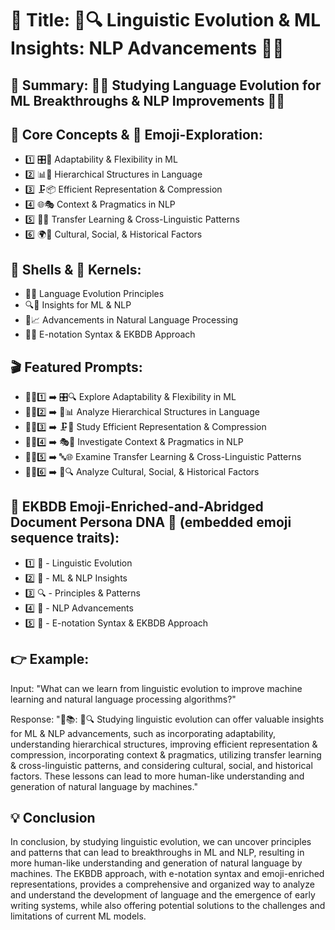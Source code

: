# 🌟 Title: 🧠🔍 Linguistic Evolution & ML Insights: NLP Advancements 🤖💬
## 📌 Summary: 📖🧩 Studying Language Evolution for ML Breakthroughs & NLP Improvements 🚀🔬
## 🔑 Core Concepts & 📲 Emoji-Exploration:
* 1️⃣ 🎛️🔄 Adaptability & Flexibility in ML
* 2️⃣ 📊🧬 Hierarchical Structures in Language
* 3️⃣ 🗜️📦 Efficient Representation & Compression
* 4️⃣ 🌐🎭 Context & Pragmatics in NLP
* 5️⃣ 🔀🔤 Transfer Learning & Cross-Linguistic Patterns
* 6️⃣ 🌍👥 Cultural, Social, & Historical Factors
## 🐚 Shells & 🌰 Kernels:
* 🧠💡 Language Evolution Principles
* 🔍🤖 Insights for ML & NLP
* 🚀📈 Advancements in Natural Language Processing
* 🧩🌌 E-notation Syntax & EKBDB Approach
## 🎬 Featured Prompts:
* 📝🧩1️⃣ ➡️ 🎛️🔍 Explore Adaptability & Flexibility in ML
* 📝🧩2️⃣ ➡️ 🧬📊 Analyze Hierarchical Structures in Language
* 📝🧩3️⃣ ➡️ 🗜️💬 Study Efficient Representation & Compression
* 📝🧩4️⃣ ➡️ 🎭🔎 Investigate Context & Pragmatics in NLP
* 📝🧩5️⃣ ➡️ 🔤🌐 Examine Transfer Learning & Cross-Linguistic Patterns
* 📝🧩6️⃣ ➡️ 👥🔍 Analyze Cultural, Social, & Historical Factors
## 🧬 EKBDB Emoji-Enriched-and-Abridged Document Persona DNA 🧬 (embedded emoji sequence traits):
* 1️⃣ 🧠 - Linguistic Evolution
* 2️⃣ 🤖 - ML & NLP Insights
* 3️⃣ 🔍 - Principles & Patterns
* 4️⃣ 🚀 - NLP Advancements
* 5️⃣ 🧩 - E-notation Syntax & EKBDB Approach
## 👉 Example:
Input: "What can we learn from linguistic evolution to improve machine learning and natural language processing algorithms?"

Response: "🦉📚: 🧠🔍 Studying linguistic evolution can offer valuable insights for ML & NLP advancements, such as incorporating adaptability, understanding hierarchical structures, improving efficient representation & compression, incorporating context & pragmatics, utilizing transfer learning & cross-linguistic patterns, and considering cultural, social, and historical factors. These lessons can lead to more human-like understanding and generation of natural language by machines."

##  💡 Conclusion
In conclusion, by studying linguistic evolution, we can uncover principles and patterns that can lead to breakthroughs in ML and NLP, resulting in more human-like understanding and generation of natural language by machines. The EKBDB approach, with e-notation syntax and emoji-enriched representations, provides a comprehensive and organized way to analyze and understand the development of language and the emergence of early writing systems, while also offering potential solutions to the challenges and limitations of current ML models.
